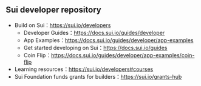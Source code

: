 ## Sui developer repository

- Build on Sui：https://sui.io/developers
  - Developer Guides：https://docs.sui.io/guides/developer
  - App Examples：https://docs.sui.io/guides/developer/app-examples
  - Get started developing on Sui：https://docs.sui.io/guides
  - Coin Flip：https://docs.sui.io/guides/developer/app-examples/coin-flip
- Learning resources：https://sui.io/developers#courses
- Sui Foundation funds grants for builders：https://sui.io/grants-hub
